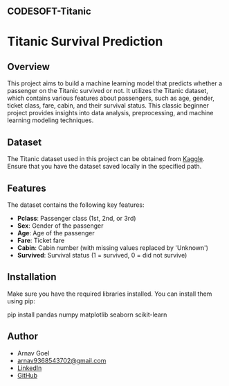 ## CODESOFT-Titanic
# Titanic Survival Prediction

## Overview

This project aims to build a machine learning model that predicts whether a passenger on the Titanic survived or not. It utilizes the Titanic dataset, which contains various features about passengers, such as age, gender, ticket class, fare, cabin, and their survival status. This classic beginner project provides insights into data analysis, preprocessing, and machine learning modeling techniques.

## Dataset

The Titanic dataset used in this project can be obtained from [Kaggle](https://www.kaggle.com/c/titanic). Ensure that you have the dataset saved locally in the specified path.

## Features

The dataset contains the following key features:

- **Pclass**: Passenger class (1st, 2nd, or 3rd)
- **Sex**: Gender of the passenger
- **Age**: Age of the passenger
- **Fare**: Ticket fare
- **Cabin**: Cabin number (with missing values replaced by 'Unknown')
- **Survived**: Survival status (1 = survived, 0 = did not survive)

## Installation

Make sure you have the required libraries installed. You can install them using pip:

pip install pandas numpy matplotlib seaborn scikit-learn


## Author
- Arnav Goel
- arnav9368543702@gmail.com
- [LinkedIn](https://www.linkedin.com/in/arnav-goel-491103262/)
- [GitHub](https://github.com/arnav108276)
